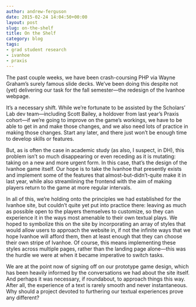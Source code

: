 ```yaml
---
author: andrew-ferguson
date: 2015-02-24 14:04:50+00:00
layout: post
slug: on-the-shelf
title: On the Shelf
category: blog
tags:
- grad student research
- ivanhoe
- praxis
---
```


The past couple weeks, we have been crash-coursing PHP via Wayne Graham’s surely famous slide decks. We’ve been doing this despite not (yet) delivering our task for the fall semester&mdash;the redesign of the Ivanhoe webpage.

It’s a necessary shift. While we’re fortunate to be assisted by the Scholars’ Lab dev team&mdash;including Scott Bailey, a holdover from last year’s Praxis cohort&mdash;if we’re going to improve on the game’s workings, we have to be able to get in and make those changes, and we also need lots of practice in making those changes. Start any later, and there just won’t be enough time to develop skills or features.

But, as is often the case in academic study (as also, I suspect, in DH), this problem isn’t so much disappearing or even receding as it is mutating: taking on a new and more urgent form. In this case, that’s the design of the Ivanhoe game itself. Our hope is to take the Ivanhoe that presently exists and implement some of the features that almost-but-didn’t-quite make it in last year, while also streamlining the frontend with the aim of making players return to the game at more regular intervals.

In all of this, we’re holding onto the principles we had established for the Ivanhoe site, but couldn’t quite yet put into practice there: leaving as much as possible open to the players themselves to customize, so they can experience it in the ways most amenable to their own textual plays. We hoped to symbolize this on the site by incorporating an array of styles that would allow users to approach the website in, if not the infinite ways that we hope Ivanhoe will afford them, then at least enough that they can choose their own stripe of Ivanhoe. Of course, this means implementing these styles across multiple pages, rather than the landing page alone&mdash;this was the hurdle we were at when it became imperative to switch tasks.

We are at the point now of signing off on our prototype game design, which has been heavily informed by the conversations we had about the site itself. And perhaps it was necessary, if roundabout, to approach things this way. After all, the experience of a text is rarely smooth and never instantaneous. Why should a project devoted to furthering our textual experiences prove any different?
